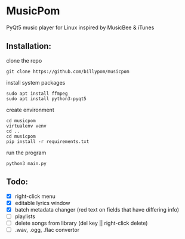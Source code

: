# MusicPom

PyQt5 music player for Linux inspired by MusicBee & iTunes

## Installation:
clone the repo
```
git clone https://github.com/billypom/musicpom
```
install system packages
```
sudo apt install ffmpeg
sudo apt install python3-pyqt5
```
create environment
```
cd musicpom
virtualenv venv
cd ..
cd musicpom
pip install -r requirements.txt
```
run the program
```
python3 main.py
```

## Todo:

- [x] right-click menu
- [x] editable lyrics window
- [x] batch metadata changer (red text on fields that have differing info)
- [ ] playlists
- [ ] delete songs from library (del key || right-click delete)
- [ ] .wav, .ogg, .flac convertor
